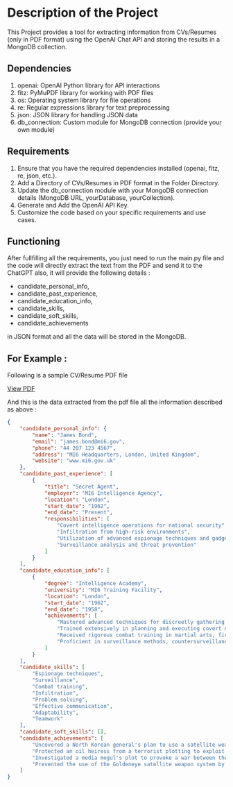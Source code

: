 # Description of the Project
This Project provides a tool for extracting information from CVs/Resumes (only in PDF format) using the OpenAI Chat API and storing the results in a MongoDB collection.

## Dependencies
1. openai: OpenAI Python library for API interactions
2. fitz: PyMuPDF library for working with PDF files
3. os: Operating system library for file operations
4. re: Regular expressions library for text preprocessing
5. json: JSON library for handling JSON data
6. db_connection: Custom module for MongoDB connection (provide your own module)

## Requirements
1. Ensure that you have the required dependencies installed (openai, fitz, re, json, etc.).
2. Add a Directory of CVs/Resumes in PDF format in the Folder Directory.
3. Update the db_connection module with your MongoDB connection details (MongoDB URL, yourDatabase, yourCollection).
4. Generate and Add the OpenAI API Key.
5. Customize the code based on your specific requirements and use cases.

## Functioning
After fullfilling all the requirements, you just need to run the main.py file and the code will directly extract the text from the PDF and send it to the ChatGPT also, it will provide the following details :
+ candidate_personal_info,
+ candidate_past_experience,
+ candidate_education_info,
+ candidate_skills,
+ candidate_soft_skills,
+ candidate_achievements

in JSON format and all the data will be stored in the MongoDB.

## For Example :
Following is a sample CV/Resume PDF file

[View PDF](https://github.com/aadhartg/AI_resume_extractor/blob/master/ResumeDocs/sample_resume1.pdf)

And this is the data extracted from the pdf file all the information described as above :

```json
{
    "candidate_personal_info": {
        "name": "James Bond",
        "email": "james.bond@mi6.gov",
        "phone": "44 207 123 4567",
        "address": "MI6 Headquarters, London, United Kingdom",
        "website": "www.mi6.gov.uk"
    },
    "candidate_past_experience": [
        {
            "title": "Secret Agent",
            "employer": "MI6 Intelligence Agency",
            "location": "London",
            "start_date": "1962",
            "end_date": "Present",
            "responsibilities": [
                "Covert intelligence operations for national security",
                "Infiltration from high-risk environments",
                "Utilization of advanced espionage techniques and gadgets",
                "Surveillance analysis and threat prevention"
            ]
        }
    ],
    "candidate_education_info": [
        {
            "degree": "Intelligence Academy",
            "university": "MI6 Training Facility",
            "location": "London",
            "start_date": "1962",
            "end_date": "1958",
            "achievements": [
                "Mastered advanced techniques for discreetly gathering intelligence and conducting covert operations",
                "Trained extensively in planning and executing covert operations and infiltrating high-security areas",
                "Received rigorous combat training in martial arts, firearms handling, and tactical skills",
                "Proficient in surveillance methods, countersurveillance techniques, and analyzing gathered intelligence"
            ]
        }
    ],
    "candidate_skills": [
        "Espionage techniques",
        "Surveillance",
        "Combat training",
        "Infiltration",
        "Problem solving",
        "Effective communication",
        "Adaptability",
        "Teamwork"
    ],
    "candidate_soft_skills": [],
    "candidate_achievements": [
        "Uncovered a North Korean general's plan to use a satellite weapon to create a war between North and South Korea",
        "Protected an oil heiress from a terrorist plotting to exploit her family's resources and trigger a global meltdown",
        "Investigated a media mogul's plot to provoke a war between the UK and China for increased ratings and power",
        "Prevented the use of the Goldeneye satellite weapon system by a rogue agent to cause global financial chaos"
    ]
}
```

